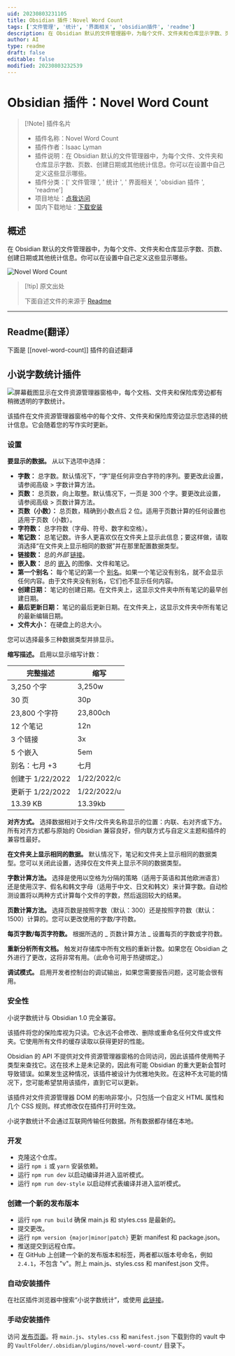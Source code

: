 ```yaml
---
uid: 20230803231105
title: Obsidian 插件：Novel Word Count
tags: ['文件管理', '统计', '界面相关', 'obsidian插件', 'readme']
description: 在 Obsidian 默认的文件管理器中，为每个文件、文件夹和仓库显示字数、页数、创建日期或其他统计信息。你可以在设置中自己定义这些显示哪些。
author: AI
type: readme
draft: false
editable: false
modified: 20230803232539
---
```


# Obsidian 插件：Novel Word Count

> [!Note] 插件名片
> - 插件名称：Novel Word Count
> - 插件作者：Isaac Lyman
> - 插件说明：在 Obsidian 默认的文件管理器中，为每个文件、文件夹和仓库显示字数、页数、创建日期或其他统计信息。你可以在设置中自己定义这些显示哪些。
> - 插件分类：[' 文件管理 ', ' 统计 ', ' 界面相关 ', 'obsidian 插件 ', 'readme']
> - 项目地址：[点我访问](https://github.com/isaaclyman/novel-word-count-obsidian)
> - 国内下载地址：[下载安装](https://pkmer.cn/products/plugin/pluginMarket/?novel-word-count)

## 概述

在 Obsidian 默认的文件管理器中，为每个文件、文件夹和仓库显示字数、页数、创建日期或其他统计信息。你可以在设置中自己定义这些显示哪些。

![Novel Word Count](https://cdn.pkmer.cn/covers/novel-word-count.png!pkmer)

> [!tip] 原文出处
>
>下面自述文件的来源于 [Readme](https://ghproxy.net/https://raw.githubusercontent.com/isaaclyman/novel-word-count-obsidian/master/README.md)
>

---

## Readme(翻译）

下面是 [[novel-word-count]] 插件的自述翻译

## 小说字数统计插件

![屏幕截图显示在文件资源管理器窗格中，每个文档、文件夹和保险库旁边都有稍微透明的字数统计。](readme-screenshot-2.png)

该插件在文件资源管理器窗格中的每个文件、文件夹和保险库旁边显示您选择的统计信息。它会随着您的写作实时更新。

### 设置

**要显示的数据。** 从以下选项中选择：

- **字数：** 总字数。默认情况下，“字”是任何非空白字符的序列。要更改此设置，请参阅高级 > 字数计算方法。
- **页数：** 总页数，向上取整。默认情况下，一页是 300 个字。要更改此设置，请参阅高级 > 页数计算方法。
- **页数（小数）：** 总页数，精确到小数点后 2 位。适用于页数计算的任何设置也适用于页数（小数）。
- **字符数：** 总字符数（字母、符号、数字和空格）。
- **笔记数：** 总笔记数。许多人更喜欢仅在文件夹上显示此信息；要这样做，请取消选择“在文件夹上显示相同的数据”并在那里配置数据类型。
- **链接数：** 总的*外部* [链接](https://help.obsidian.md/Getting+started/Link+notes)。
- **嵌入数：** 总的 [嵌入](https://help.obsidian.md/Linking+notes+and+files/Embedding+files) 的图像、文件和笔记。
- **第一个别名：** 每个笔记的第一个 [别名](https://help.obsidian.md/Linking+notes+and+files/Aliases)。如果一个笔记没有别名，就不会显示任何内容。由于文件夹没有别名，它们也不显示任何内容。
- **创建日期：** 笔记的创建日期。在文件夹上，这显示文件夹中所有笔记的最早创建日期。
- **最后更新日期：** 笔记的最后更新日期。在文件夹上，这显示文件夹中所有笔记的最新编辑日期。
- **文件大小：** 在硬盘上的总大小。

您可以选择最多三种数据类型并排显示。

**缩写描述。** 启用以显示缩写计数：

| 完整描述 | 缩写 |
| ---------------- | ----------- |
| 3,250 个字 | 3,250w |
| 30 页 | 30p |
| 23,800 个字符 | 23,800ch |
| 12 个笔记 | 12n |
| 3 个链接 | 3x |
| 5 个嵌入 | 5em |
| 别名：七月 +3 | 七月 |
| 创建于 1/22/2022 | 1/22/2022/c |
| 更新于 1/22/2022 | 1/22/2022/u |
| 13.39 KB | 13.39kb |

**对齐方式。** 选择数据相对于文件/文件夹名称显示的位置：内联、右对齐或下方。所有对齐方式都与原始的 Obsidian 兼容良好，但内联方式与自定义主题和插件的兼容性最好。

**在文件夹上显示相同的数据。** 默认情况下，笔记和文件夹上显示相同的数据类型。您可以关闭此设置，选择仅在文件夹上显示不同的数据类型。

**字数计算方法。** 选择是使用以空格为分隔的策略（适用于英语和其他欧洲语言）还是使用汉字、假名和韩文字母（适用于中文、日文和韩文）来计算字数。自动检测设置将以两种方式计算每个文件的字数，然后返回较大的结果。

**页数计算方法。** 选择页数是按照字数（默认：300）还是按照字符数（默认：1500）计算的。您可以更改使用的字数/字符数。

**每页字数/每页字符数。** 根据所选的 _ 页数计算方法 _ 设置每页的字数或字符数。

**重新分析所有文档。** 触发对存储库中所有文档的重新计数。如果您在 Obsidian 之外进行了更改，这将非常有用。（此命令可用于热键绑定。）

**调试模式。** 启用开发者控制台的调试输出，如果您需要报告问题，这可能会很有用。

### 安全性

小说字数统计与 Obsidian 1.0 完全兼容。

该插件将您的保险库视为只读。它永远不会修改、删除或重命名任何文件或文件夹。它使用所有文件的缓存读取以获得更好的性能。

Obsidian 的 API 不提供对文件资源管理器窗格的合同访问，因此该插件使用鸭子类型来查找它。这在技术上是未记录的，因此有可能 Obsidian 的重大更新会暂时导致错误。如果发生这种情况，该插件被设计为优雅地失败。在这种不太可能的情况下，您可能希望禁用该插件，直到它可以更新。

该插件对文件资源管理器 DOM 的影响非常小，只包括一个自定义 HTML 属性和几个 CSS 规则。样式修改仅在插件打开时生效。

小说字数统计不会通过互联网传输任何数据。所有数据都存储在本地。

### 开发

- 克隆这个仓库。
- 运行 `npm i` 或 `yarn` 安装依赖。
- 运行 `npm run dev` 以启动编译并进入监听模式。
- 运行 `npm run dev-style` 以启动样式表编译并进入监听模式。

### 创建一个新的发布版本

- 运行 `npm run build` 确保 main.js 和 styles.css 是最新的。
- 提交更改。
- 运行 `npm version {major|minor|patch}` 更新 manifest 和 package.json。
- 推送提交到远程仓库。
- 在 GitHub 上创建一个新的发布版本和标签，两者都以版本号命名，例如 `2.4.1`，不包含 "v"。附上 main.js、styles.css 和 manifest.json 文件。

### 自动安装插件

在社区插件浏览器中搜索“小说字数统计”，或使用 [此链接](https://obsidian.md/plugins?id=novel-word-count)。

### 手动安装插件

访问 [发布页面](https://github.com/isaaclyman/novel-word-count-obsidian/releases)。将 `main.js`、`styles.css` 和 `manifest.json` 下载到你的 vault 中的 `VaultFolder/.obsidian/plugins/novel-word-count/` 目录下。
